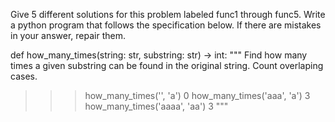 Give 5 different solutions for this problem labeled func1 through func5. Write a python program that follows the specification below. If there are mistakes in your answer, repair them.

def how_many_times(string: str, substring: str) -> int:
""" Find how many times a given substring can be found in the original string. Count overlaping cases.
>>> how_many_times('', 'a')
0
>>> how_many_times('aaa', 'a')
3
>>> how_many_times('aaaa', 'aa')
3
"""